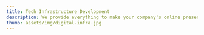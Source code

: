 ```yaml
---
title: Tech Infrastructure Development
description: We provide everything to make your company's online presence. This includes Website, Mobile Apps, Resource Monitoring App, CRM etc. Of course, they are customized and the features can be extended anytime.
thumb: assets/img/digital-infra.jpg
---
```


